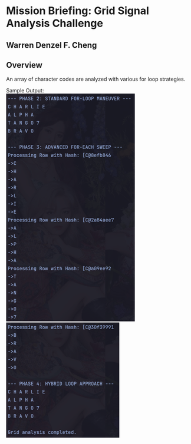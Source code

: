 # Mission Briefing: Grid Signal Analysis Challenge

## Warren Denzel F. Cheng

## Overview
An array of character codes are analyzed with various for loop strategies.

Sample Output: <br>
![img.png](img.png) <br>
![img_1.png](img_1.png)